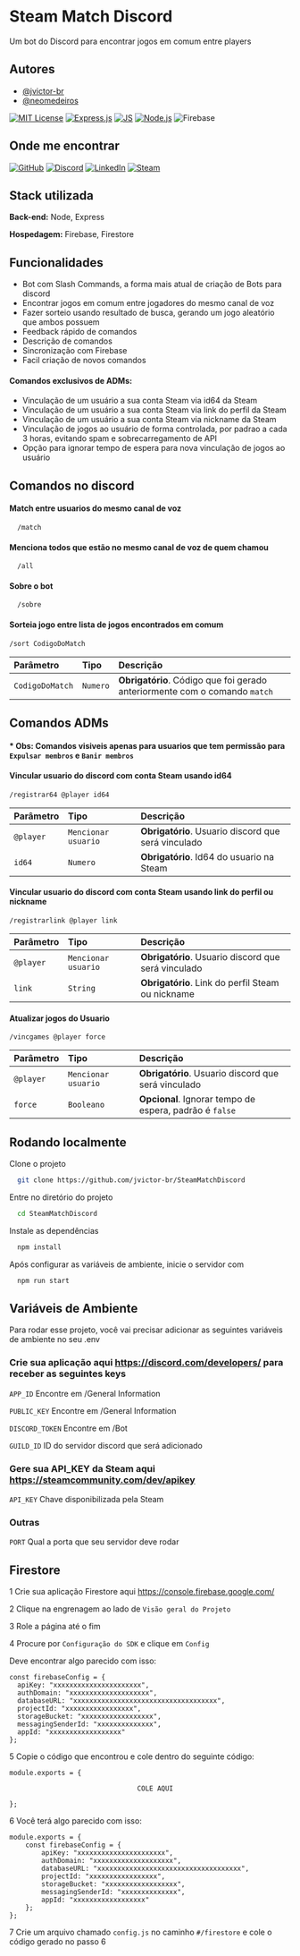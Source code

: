 
# Steam Match Discord

Um bot do Discord para encontrar jogos em comum entre players

## Autores

- [@jvictor-br](https://github.com/jvictor-br/)
- [@neomedeiros](https://github.com/neomedeiros)

[![MIT License](https://camo.githubusercontent.com/3dbcfa4997505c80ef928681b291d33ecfac2dabf563eb742bb3e269a5af909c/68747470733a2f2f696d672e736869656c64732e696f2f6769746875622f6c6963656e73652f496c65726961796f2f6d61726b646f776e2d6261646765733f7374796c653d666f722d7468652d6261646765)](https://choosealicense.com/licenses/mit/)
[![Express.js](https://img.shields.io/badge/Express.js-404D59?style=for-the-badge)]()
[![JS](https://img.shields.io/badge/JavaScript-323330?style=for-the-badge&logo=javascript&logoColor=F7DF1E)]()
[![Node.js](https://img.shields.io/badge/Node.js-43853D?style=for-the-badge&logo=node.js&logoColor=white)]()
![Firebase](https://img.shields.io/badge/Firebase-039BE5?style=for-the-badge&logo=Firebase&logoColor=white)




## Onde me encontrar

[![GitHub](https://img.shields.io/badge/GitHub-100000?style=for-the-badge&logo=github&logoColor=white)](https://github.com/jvictor-br/SteamMatchDiscord)
[![Discord](https://img.shields.io/badge/Discord-7289DA?style=for-the-badge&logo=discord&logoColor=white)](https://discord.gg/HNfKw8CDWd)
[![LinkedIn](https://img.shields.io/badge/LinkedIn-0077B5?style=for-the-badge&logo=linkedin&logoColor=white)](https://www.linkedin.com/in/jvferreirasantana/)
[![Steam](https://img.shields.io/badge/Steam-000000?style=for-the-badge&logo=steam&logoColor=white)](https://steamcommunity.com/id/VictorOficial/)






## Stack utilizada

**Back-end:** Node, Express

**Hospedagem:** Firebase, Firestore


## Funcionalidades

- Bot com Slash Commands, a forma mais atual de criação de Bots para discord
- Encontrar jogos em comum entre jogadores do mesmo canal de voz
- Fazer sorteio usando resultado de busca, gerando um jogo aleatório que ambos possuem
- Feedback rápido de comandos
- Descrição de comandos
- Sincronização com Firebase
- Facil criação de novos comandos
#### Comandos exclusivos de ADMs:
- Vinculação de um usuário a sua conta Steam via id64 da Steam
- Vinculação de um usuário a sua conta Steam via link do perfil da Steam
- Vinculação de um usuário a sua conta Steam via nickname da Steam
- Vinculação de jogos ao usuário de forma controlada, por padrao a cada 3 horas, evitando spam e sobrecarregamento de API
- Opção para ignorar tempo de espera para nova vinculação de jogos ao usuário



## Comandos no discord

#### Match entre usuarios do mesmo canal de voz

```
  /match
```
#### Menciona todos que estão no mesmo canal de voz  de quem chamou

```
  /all
```
#### Sobre o bot

```
  /sobre
```


#### Sorteia jogo entre lista de jogos encontrados em comum
```
/sort CodigoDoMatch
```
| Parâmetro   | Tipo       | Descrição                           |
| :---------- | :--------- | :---------------------------------- |
| `CodigoDoMatch` | `Numero` | **Obrigatório**. Código que foi gerado anteriormente com o comando `match`|

## Comandos ADMs
#### * Obs: Comandos visiveis apenas para usuarios  que tem permissão para `Expulsar membros` e `Banir membros`
#### Vincular usuario do discord com conta Steam usando id64
```
/registrar64 @player id64
```
| Parâmetro   | Tipo       | Descrição                           |
| :---------- | :--------- | :---------------------------------- |
| `@player` | `Mencionar usuario` | **Obrigatório**. Usuario discord que será vinculado |
| `id64` | `Numero` | **Obrigatório**. Id64 do usuario na Steam|

#### Vincular usuario do discord com conta Steam usando link do perfil ou nickname
```
/registrarlink @player link
```
| Parâmetro   | Tipo       | Descrição                           |
| :---------- | :--------- | :---------------------------------- |
| `@player` | `Mencionar usuario` | **Obrigatório**. Usuario discord que será vinculado |
| `link` | `String` | **Obrigatório**. Link do perfil Steam  ou nickname|

#### Atualizar jogos do Usuario
```
/vincgames @player force
```
| Parâmetro   | Tipo       | Descrição                           |
| :---------- | :--------- | :---------------------------------- |
| `@player` | `Mencionar usuario` | **Obrigatório**. Usuario discord que será vinculado |
| `force` | `Booleano` | **Opcional**. Ignorar tempo de espera, padrão é `false`|

## Rodando localmente

Clone o projeto

```bash
  git clone https://github.com/jvictor-br/SteamMatchDiscord
```

Entre no diretório do projeto

```bash
  cd SteamMatchDiscord
```

Instale as dependências

```bash
  npm install
```

Após configurar as variáveis de ambiente, inicie o servidor com

```bash
  npm run start
```


## Variáveis de Ambiente

Para rodar esse projeto, você vai precisar adicionar as seguintes variáveis de ambiente no seu .env

### Crie sua aplicação aqui https://discord.com/developers/ para receber as seguintes keys

`APP_ID` Encontre em /General Information

`PUBLIC_KEY` Encontre em /General Information

`DISCORD_TOKEN` Encontre em /Bot

`GUILD_ID` ID do servidor discord que será adicionado

### Gere sua API_KEY da Steam aqui https://steamcommunity.com/dev/apikey

`API_KEY` Chave disponibilizada pela Steam

### Outras

`PORT` Qual a porta que seu servidor deve rodar

## Firestore

1 Crie sua aplicação Firestore aqui https://console.firebase.google.com/

2 Clique na engrenagem ao lado de `Visão geral do Projeto`

3 Role a página até o fim

4 Procure por `Configuração do SDK` e clique em `Config`

Deve encontrar algo parecido com isso:
```
const firebaseConfig = {
  apiKey: "xxxxxxxxxxxxxxxxxxxxxx",
  authDomain: "xxxxxxxxxxxxxxxxxxxx",
  databaseURL: "xxxxxxxxxxxxxxxxxxxxxxxxxxxxxxxxxxxx",
  projectId: "xxxxxxxxxxxxxxxxx",
  storageBucket: "xxxxxxxxxxxxxxxxxx",
  messagingSenderId: "xxxxxxxxxxxxxx",
  appId: "xxxxxxxxxxxxxxxxxx"
};
```

5 Copie o código que encontrou e cole dentro do seguinte código:
```
module.exports = {

                                COLE AQUI

};
```

6 Você terá algo parecido com isso:
```
module.exports = {
    const firebaseConfig = {
        apiKey: "xxxxxxxxxxxxxxxxxxxxxx",
        authDomain: "xxxxxxxxxxxxxxxxxxxx",
        databaseURL: "xxxxxxxxxxxxxxxxxxxxxxxxxxxxxxxxxxxx",
        projectId: "xxxxxxxxxxxxxxxxx",
        storageBucket: "xxxxxxxxxxxxxxxxxx",
        messagingSenderId: "xxxxxxxxxxxxxx",
        appId: "xxxxxxxxxxxxxxxxxx"
    };
};
```
7 Crie um arquivo chamado `config.js` no caminho `#/firestore` e  cole o código gerado no passo 6
